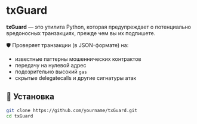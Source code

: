 # txGuard

**txGuard** — это утилита Python, которая предупреждает о потенциально вредоносных транзакциях, прежде чем вы их подпишете.

🛡️ Проверяет транзакции (в JSON-формате) на:
- известные паттерны мошеннических контрактов
- передачу на нулевой адрес
- подозрительно высокий `gas`
- скрытые delegatecalls и другие сигнатуры атак

## 🚀 Установка

```bash
git clone https://github.com/yourname/txGuard.git
cd txGuard
